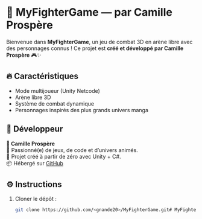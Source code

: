 # 🥋 MyFighterGame — par Camille Prospère

Bienvenue dans **MyFighterGame**, un jeu de combat 3D en arène libre avec des personnages connus !
Ce projet est **créé et développé par Camille Prospère** 🎮✨

## 🔥 Caractéristiques
- Mode multijoueur (Unity Netcode)
- Arène libre 3D
- Système de combat dynamique
- Personnages inspirés des plus grands univers manga

## 🧠 Développeur
**👤 Camille Prospère**  
💬 Passionné(e) de jeux, de code et d’univers animés.  
📍 Projet créé à partir de zéro avec Unity + C#.  
📦 Hébergé sur [GitHub](https://github.com/)

## ⚙️ Instructions
1. Cloner le dépôt :
   ```bash
   git clone https://github.com/<gnande20>/MyFighterGame.git# MyFighterGame 🎮
